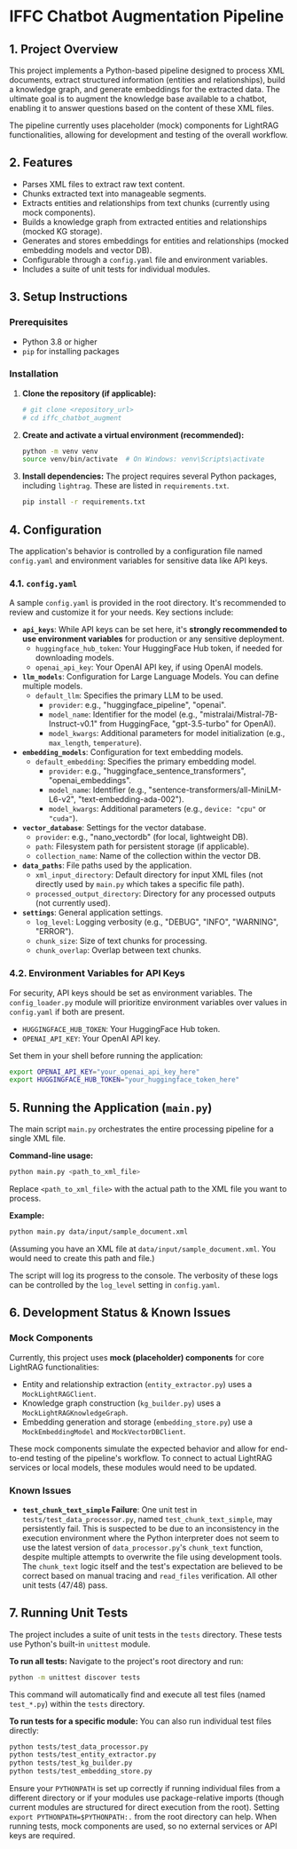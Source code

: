 # IFFC Chatbot Augmentation Pipeline

## 1. Project Overview

This project implements a Python-based pipeline designed to process XML documents, extract structured information (entities and relationships), build a knowledge graph, and generate embeddings for the extracted data. The ultimate goal is to augment the knowledge base available to a chatbot, enabling it to answer questions based on the content of these XML files.

The pipeline currently uses placeholder (mock) components for LightRAG functionalities, allowing for development and testing of the overall workflow.

## 2. Features

- Parses XML files to extract raw text content.
- Chunks extracted text into manageable segments.
- Extracts entities and relationships from text chunks (currently using mock components).
- Builds a knowledge graph from extracted entities and relationships (mocked KG storage).
- Generates and stores embeddings for entities and relationships (mocked embedding models and vector DB).
- Configurable through a `config.yaml` file and environment variables.
- Includes a suite of unit tests for individual modules.

## 3. Setup Instructions

### Prerequisites
- Python 3.8 or higher
- `pip` for installing packages

### Installation
1.  **Clone the repository (if applicable):**
    ```bash
    # git clone <repository_url>
    # cd iffc_chatbot_augment
    ```

2.  **Create and activate a virtual environment (recommended):**
    ```bash
    python -m venv venv
    source venv/bin/activate  # On Windows: venv\Scripts\activate
    ```

3.  **Install dependencies:**
    The project requires several Python packages, including `lightrag`. These are listed in `requirements.txt`.
    ```bash
    pip install -r requirements.txt
    ```

## 4. Configuration

The application's behavior is controlled by a configuration file named `config.yaml` and environment variables for sensitive data like API keys.

### 4.1. `config.yaml`
A sample `config.yaml` is provided in the root directory. It's recommended to review and customize it for your needs. Key sections include:

-   **`api_keys`**: While API keys can be set here, it's **strongly recommended to use environment variables** for production or any sensitive deployment.
    -   `huggingface_hub_token`: Your HuggingFace Hub token, if needed for downloading models.
    -   `openai_api_key`: Your OpenAI API key, if using OpenAI models.
-   **`llm_models`**: Configuration for Large Language Models. You can define multiple models.
    -   `default_llm`: Specifies the primary LLM to be used.
        -   `provider`: e.g., "huggingface_pipeline", "openai".
        -   `model_name`: Identifier for the model (e.g., "mistralai/Mistral-7B-Instruct-v0.1" from HuggingFace, "gpt-3.5-turbo" for OpenAI).
        -   `model_kwargs`: Additional parameters for model initialization (e.g., `max_length`, `temperature`).
-   **`embedding_models`**: Configuration for text embedding models.
    -   `default_embedding`: Specifies the primary embedding model.
        -   `provider`: e.g., "huggingface_sentence_transformers", "openai_embeddings".
        -   `model_name`: Identifier (e.g., "sentence-transformers/all-MiniLM-L6-v2", "text-embedding-ada-002").
        -   `model_kwargs`: Additional parameters (e.g., `device: "cpu"` or `"cuda"`).
-   **`vector_database`**: Settings for the vector database.
    -   `provider`: e.g., "nano_vectordb" (for local, lightweight DB).
    -   `path`: Filesystem path for persistent storage (if applicable).
    -   `collection_name`: Name of the collection within the vector DB.
-   **`data_paths`**: File paths used by the application.
    -   `xml_input_directory`: Default directory for input XML files (not directly used by `main.py` which takes a specific file path).
    -   `processed_output_directory`: Directory for any processed outputs (not currently used).
-   **`settings`**: General application settings.
    -   `log_level`: Logging verbosity (e.g., "DEBUG", "INFO", "WARNING", "ERROR").
    -   `chunk_size`: Size of text chunks for processing.
    -   `chunk_overlap`: Overlap between text chunks.

### 4.2. Environment Variables for API Keys
For security, API keys should be set as environment variables. The `config_loader.py` module will prioritize environment variables over values in `config.yaml` if both are present.
-   `HUGGINGFACE_HUB_TOKEN`: Your HuggingFace Hub token.
-   `OPENAI_API_KEY`: Your OpenAI API key.

Set them in your shell before running the application:
```bash
export OPENAI_API_KEY="your_openai_api_key_here"
export HUGGINGFACE_HUB_TOKEN="your_huggingface_token_here"
```

## 5. Running the Application (`main.py`)

The main script `main.py` orchestrates the entire processing pipeline for a single XML file.

**Command-line usage:**
```bash
python main.py <path_to_xml_file>
```
Replace `<path_to_xml_file>` with the actual path to the XML file you want to process.

**Example:**
```bash
python main.py data/input/sample_document.xml
```
(Assuming you have an XML file at `data/input/sample_document.xml`. You would need to create this path and file.)

The script will log its progress to the console. The verbosity of these logs can be controlled by the `log_level` setting in `config.yaml`.

## 6. Development Status & Known Issues

### Mock Components
Currently, this project uses **mock (placeholder) components** for core LightRAG functionalities:
-   Entity and relationship extraction (`entity_extractor.py`) uses a `MockLightRAGClient`.
-   Knowledge graph construction (`kg_builder.py`) uses a `MockLightRAGKnowledgeGraph`.
-   Embedding generation and storage (`embedding_store.py`) use a `MockEmbeddingModel` and `MockVectorDBClient`.

These mock components simulate the expected behavior and allow for end-to-end testing of the pipeline's workflow. To connect to actual LightRAG services or local models, these modules would need to be updated.

### Known Issues
-   **`test_chunk_text_simple` Failure**: One unit test in `tests/test_data_processor.py`, named `test_chunk_text_simple`, may persistently fail. This is suspected to be due to an inconsistency in the execution environment where the Python interpreter does not seem to use the latest version of `data_processor.py`'s `chunk_text` function, despite multiple attempts to overwrite the file using development tools. The `chunk_text` logic itself and the test's expectation are believed to be correct based on manual tracing and `read_files` verification. All other unit tests (47/48) pass.

## 7. Running Unit Tests

The project includes a suite of unit tests in the `tests` directory. These tests use Python's built-in `unittest` module.

**To run all tests:**
Navigate to the project's root directory and run:
```bash
python -m unittest discover tests
```
This command will automatically find and execute all test files (named `test_*.py`) within the `tests` directory.

**To run tests for a specific module:**
You can also run individual test files directly:
```bash
python tests/test_data_processor.py
python tests/test_entity_extractor.py
python tests/test_kg_builder.py
python tests/test_embedding_store.py
```
Ensure your `PYTHONPATH` is set up correctly if running individual files from a different directory or if your modules use package-relative imports (though current modules are structured for direct execution from the root). Setting `export PYTHONPATH=$PYTHONPATH:.` from the root directory can help.
When running tests, mock components are used, so no external services or API keys are required.
